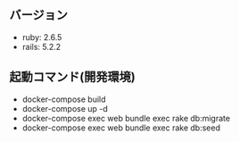 ## バージョン
- ruby: 2.6.5
- rails: 5.2.2
<!-- - pry-byebug: 3.9 -->

## 起動コマンド(開発環境)
- docker-compose build
- docker-compose up -d
- docker-compose exec web bundle exec rake db:migrate
- docker-compose exec web bundle exec rake db:seed

<!-- 
## 個人メモ
- DB作成: docker-compose run web bundle exec rake db:create
- migrate: docker-compose run web bundle exec rake db:migrate
- install: docker-compose run web bundle install
- generator作成： docker-compose run web bundle exec rails g model board name:string title: string body:text(テーブル名は複数系)
- seed作成: docker-compose exec web bundle exec rake db:seed
- モデル作成: docker-compose run web  bundle exec rails g model comment board:references name:string comment:text(notnull付与する)
- コントローラ作成： docker-compose exec web rails g controller comments create destroy --skip-template-engine
- 多対多の中間テーブル作成: docker-compose exec web bundle exec rails g model board_tag_relation board:references tag:references
- gemインストール1: docker-compose exec web bundle
- gemインストール2: docker-compose restart web
- Rspecテスト: docker-compose exec web bundle exec rails g rspec:model User
- テスト実行: docker-compose exec web bundle exec rspec ./spec/models/
- オプション付き: docker-compose exec web bundle exec rspec -f d spec/models/
- コントローラテスト: docker-compose exec web rspec -f d spec/controllers/

- コントローラ作成 自分でファイルを作る
- viewを作成　自分でディレクトリとファイルを作る
- 手順: routeの追加、controllerの追加、htmlの追加

ルート： http://localhost:3001/rails/info/routes
メール： http://localhost:3000/letter_opener
 -->